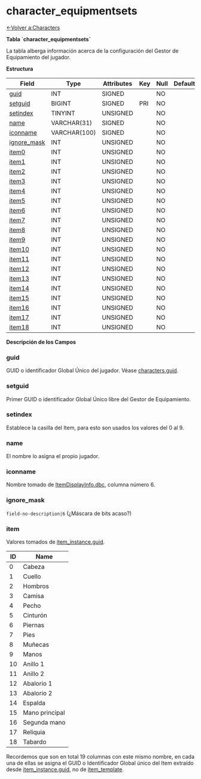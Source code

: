 # character\_equipmentsets

[<-Volver a:Characters](database-characters)

**Tabla \`character\_equipmentsets\`**

La tabla alberga información acerca de la configuración del Gestor de Equipamiento del jugador.

**Estructura**

| Field            | Type         | Attributes | Key | Null | Default | Extra          | Comment |
| ---------------- | ------------ | ---------- | --- | ---- | ------- | -------------- | ------- |
| [guid][1]        | INT          | SIGNED     |     | NO   |         | UNIQUE         |         |
| [setguid][2]     | BIGINT       | SIGNED     | PRI | NO   |         | UNIQUE         |         |
| [setindex][3]    | TINYINT      | UNSIGNED   |     | NO   |         | UNIQUE         |         |
| [name][4]        | VARCHAR(31)  | SIGNED     |     | NO   |         |                |         |
| [iconname][5]    | VARCHAR(100) | SIGNED     |     | NO   |         |                |         |
| [ignore_mask][6] | INT          | UNSIGNED   |     | NO   |         |                |         |
| [item0][7]       | INT          | UNSIGNED   |     | NO   |         |                |         |
| [item1][8]       | INT          | UNSIGNED   |     | NO   |         |                |         |
| [item2][9]       | INT          | UNSIGNED   |     | NO   |         |                |         |
| [item3][10]      | INT          | UNSIGNED   |     | NO   |         |                |         |
| [item4][11]      | INT          | UNSIGNED   |     | NO   |         |                |         |
| [item5][12]      | INT          | UNSIGNED   |     | NO   |         |                |         |
| [item6][13]      | INT          | UNSIGNED   |     | NO   |         |                |         |
| [item7][14]      | INT          | UNSIGNED   |     | NO   |         |                |         |
| [item8][15]      | INT          | UNSIGNED   |     | NO   |         |                |         |
| [item9][16]      | INT          | UNSIGNED   |     | NO   |         |                |         |
| [item10][17]     | INT          | UNSIGNED   |     | NO   |         |                |         |
| [item11][18]     | INT          | UNSIGNED   |     | NO   |         |                |         |
| [item12][19]     | INT          | UNSIGNED   |     | NO   |         |                |         |
| [item13][20]     | INT          | UNSIGNED   |     | NO   |         |                |         |
| [item14][21]     | INT          | UNSIGNED   |     | NO   |         |                |         |
| [item15][22]     | INT          | UNSIGNED   |     | NO   |         |                |         |
| [item16][23]     | INT          | UNSIGNED   |     | NO   |         |                |         |
| [item17][24]     | INT          | UNSIGNED   |     | NO   |         |                |         |
| [item18][25]     | INT          | UNSIGNED   |     | NO   |         |                |         |

[1]: #guid
[2]: #setguid
[3]: #setindex
[4]: #name
[5]: #iconname
[6]: #ignoremask
[7]: #item
[8]: #item
[9]: #item
[10]: #item
[11]: #item
[12]: #item
[13]: #item
[14]: #item
[15]: #item
[16]: #item
[17]: #item
[18]: #item
[19]: #item
[20]: #item
[21]: #item
[22]: #item
[23]: #item
[24]: #item
[25]: #item

**Descripción de los Campos**

### guid

GUID o identificador Global Único del jugador. Véase [characters.guid](characters#guid).

### setguid

Primer GUID o identificador Global Único libre del Gestor de Equipamiento.

### setindex

Establece la casilla del Item, para esto son usados los valores del 0 al 9.

### name

El nombre lo asigna el propio jugador.

### iconname

Nombre tomado de [ItemDisplayInfo.dbc](ItemDisplayInfo.dbc), columna número 6.

### ignore\_mask

`field-no-description|6` (¿Máscara de bits acaso?)

### item

Valores tomados de [item\_instance.guid](item_instance#guid).

| ID | Name           |
| -- | -------------- |
| 0  | Cabeza         |
| 1  | Cuello         |
| 2  | Hombros        |
| 3  | Camisa         |
| 4  | Pecho          |
| 5  | Cinturón       |
| 6  | Piernas        |
| 7  | Pies           |
| 8  | Muñecas        |
| 9  | Manos          |
| 10 | Anillo 1       |
| 11 | Anillo 2       |
| 12 | Abalorio 1     |
| 13 | Abalorio 2     |
| 14 | Espalda        |
| 15 | Mano principal |
| 16 | Segunda mano   |
| 17 | Reliquia       |
| 18 | Tabardo        |

Recordemos que son en total 19 columnas con este mismo nombre, en cada una de ellas se asigna el GUID o Identificador Global único del Item extraído desde [item\_instance.guid](item_instance#guid), no de [item_template](item_template#entry).